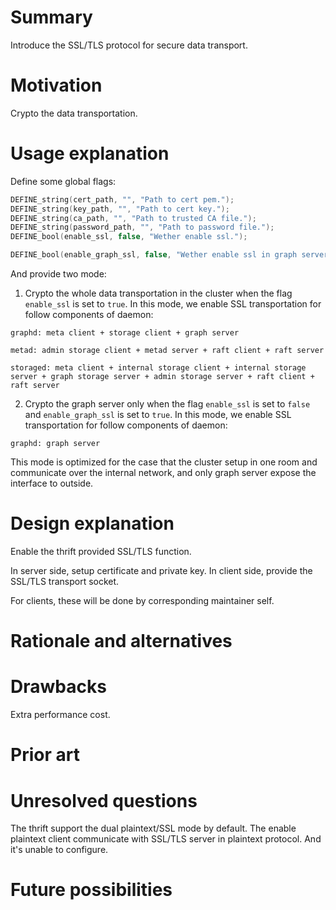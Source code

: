 # Summary

Introduce the SSL/TLS protocol for secure data transport.

# Motivation

Crypto the data transportation.

# Usage explanation

Define some global flags:

```c++
DEFINE_string(cert_path, "", "Path to cert pem.");
DEFINE_string(key_path, "", "Path to cert key.");
DEFINE_string(ca_path, "", "Path to trusted CA file.");
DEFINE_string(password_path, "", "Path to password file.");
DEFINE_bool(enable_ssl, false, "Wether enable ssl.");

DEFINE_bool(enable_graph_ssl, false, "Wether enable ssl in graph server only.");
```

And provide two mode:

1. Crypto the whole data transportation in the cluster when the flag `enable_ssl` is set to `true`. In this mode, we enable SSL transportation for follow components of daemon:

```
graphd: meta client + storage client + graph server

metad: admin storage client + metad server + raft client + raft server

storaged: meta client + internal storage client + internal storage server + graph storage server + admin storage server + raft client + raft server
```

2. Crypto the graph server only when the flag `enable_ssl` is set to `false` and `enable_graph_ssl` is set to `true`. In this mode, we enable SSL transportation for follow components of daemon:

```
graphd: graph server
```

This mode is optimized for the case that the cluster setup in one room and communicate over the internal network, and only graph server expose the interface to outside.

# Design explanation

Enable the thrift provided SSL/TLS function.

In server side, setup certificate and private key. In client side, provide the SSL/TLS transport socket.

For clients, these will be done by corresponding maintainer self.

# Rationale and alternatives

# Drawbacks

Extra performance cost.

# Prior art

# Unresolved questions

The thrift support the dual plaintext/SSL mode by default. The enable plaintext client communicate with SSL/TLS server in plaintext protocol. And it's unable to configure.

# Future possibilities

